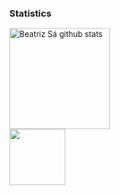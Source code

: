 <!--
### About Me

I'm 


### More Info:

-->

### Statistics

 <div>
  <img height="180px" src="https://github-readme-stats.vercel.app/api?username=beatrizmsa&show_icons=false&count_private=true&hide_border=true&title_color=22b8cf&text_color=495057&bg_color=f8f9fa" alt="Beatriz Sá github stats"/>
</div>
 <div>
  <img height="100px" src="https://github-readme-stats.vercel.app/api/top-langs/?username=beatrizmsa&layout=compact&hide_border=true&title_color=22b8cf&text_color=495057&bg_color=f8f9fa"/>
</div>
